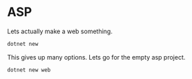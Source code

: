 # ASP

Lets actually make a web something.

```bash
dotnet new
```

This gives up many options.
Lets go for the empty asp project.

```
dotnet new web
```